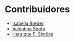 # Contribuidores

- [Isabella Breder](https://gitlab.com/isabellabreder)
- [Valentina Spohr](https://gitlab.com/valentina.spohr)
- [Henrique F. Simões](https://gitlab.com/henriquesimoes)
